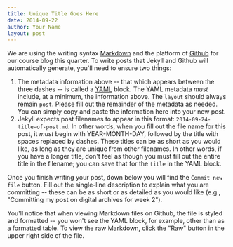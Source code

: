 ```yaml
---
title: Unique Title Goes Here
date: 2014-09-22
author: Your Name
layout: post
---
```


We are using the writing syntax [Markdown](http://daringfireball.net/projects/markdown/syntax) and the platform of [Github](http://github.com) for our course blog this quarter. To write posts that Jekyll and Github will automatically generate, you'll need to ensure two things:

1. The metadata information above -- that which appears between the three dashes -- is called a [YAML](http://en.wikipedia.org/wiki/YAML) block. The YAML metadata *must* include, at a minimum, the information above. The `layout` should always remain `post`. Please fill out the remainder of the metadata as needed. You can simply copy and paste the information here into your new post.
2. Jekyll expects post filenames to appear in this format: `2014-09-24-title-of-post.md`. In other words, when you fill out the file name for this post, it *must* begin with YEAR-MONTH-DAY, followed by the title with spaces replaced by dashes. These titles can be as short as you would like, as long as they are unique from other filenames. In other words, if you have a longer title, don't feel as though you must fill out the entire title in the filename; you can save that for the `title` in the YAML block. 

Once you finish writing your post, down below you will find the `Commit new file` button. Fill out the single-line description to explain what you are committing -- these can be as short or as detailed as you would like (e.g., "Committing my post on digital archives for week 2").

You'll notice that when viewing Markdown files on Github, the file is styled and formatted -- you won't see the YAML block, for example, other than as a formatted table. To view the raw Markdown, click the "Raw" button in the upper right side of the file.

